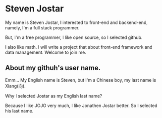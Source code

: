 # Steven Jostar
My name is Steven Jostar, I interested to front-end and backend-end, namely, I'm a full stack programmer.

But, I'm a free programmer, I like open source, so I selected github.

I also like math. I will write a project that about front-end framework and data management. Welcome to join me.

## About my githuh's user name.
Emm... My English name is Steven, but I'm a Chinese boy, my last name is Xiang(向).

Why I selected Jostar as my English last name?

Because I like JOJO very much, I like Jonathen Jostar better. So I selected his last name.
